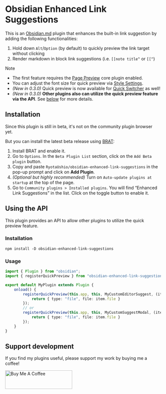 # Obsidian Enhanced Link Suggestions

This is an [Obsidian.md](https://obsidian.md) plugin that enhances the built-in link suggestion by adding the following functionalities:

1. Hold down `Alt`/`Option` (by default) to quickly preview the link target without clicking
2. Render markdown in block link suggestions (i.e. `[[note title^` or `[[^`)

> [!note]
> - The first feature requires the [Page Preview](https://help.obsidian.md/Plugins/Page+preview) core plugin enabled.
> - You can adjust the font size for quick preview via [Style Settings](https://github.com/mgmeyers/obsidian-style-settings).
> - _(New in 0.3.0)_ Quick preview is now available for [Quick Switcher](https://help.obsidian.md/Plugins/Quick+switcher) as well!
> - _(New in 0.3.0)_ **Other plugins also can utilize the quick preview feature via the API**. See [below](#using-the-api) for more details.

## Installation

Since this plugin is still in beta, it's not on the community plugin browser yet.

But you can install the latest beta release using [BRAT](https://github.com/TfTHacker/obsidian42-brat):

1.  Install BRAT and enable it.
2.  Go to `Options`. In the `Beta Plugin List` section, click on the `Add Beta plugin` button.
3.  Copy and paste `RyotaUshio/obsidian-enhanced-link-suggestions` in the pop-up prompt and click on **Add Plugin**.
4.  _(Optional but highly recommended)_ Turn on `Auto-update plugins at startup` at the top of the page.
5.  Go to `Community plugins > Installed plugins`. You will find “Enhanced Link Suggestions” in the list. Click on the toggle button to enable it.

## Using the API

This plugin provides an API to allow other plugins to utilize the quick preview feature.

### Installation

```
npm install -D obsidian-enhanced-link-suggestions
```

### Usage

```ts
import { Plugin } from "obsidian";
import { registerQuickPreview } from "obsidian-enhanced-link-suggestions";

export default MyPlugin extends Plugin {
    onload() {
        registerQuickPreview(this.app, this, MyCustomEditorSuggest, (item) => {
            return { type: "file", file: item.file }
        });
        // or
        registerQuickPreview(this.app, this, MyCustomSuggestModal, (item) => {
            return { type: "file", file: item.file }
        });
    }
}

```

## Support development

If you find my plugins useful, please support my work by buying me a coffee!

<a href="https://www.buymeacoffee.com/ryotaushio" target="_blank"><img src="https://cdn.buymeacoffee.com/buttons/v2/default-yellow.png" alt="Buy Me A Coffee" style="height: 60px !important;width: 217px !important;" ></a>
